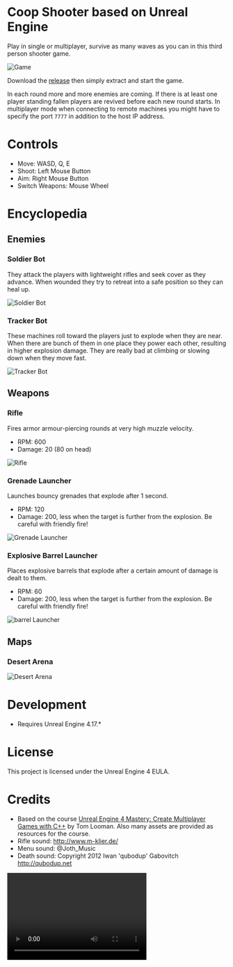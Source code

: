 # Coop Shooter based on Unreal Engine

Play in single or multiplayer, survive as many waves as you can in this third person shooter game.

![Game](https://raw.githubusercontent.com/dodie/unreal-coop-shooter-game/main/screenshot.png "Game")

Download the [release](https://github.com/dodie/unreal-coop-shooter-game/releases/) then simply extract and start the game.

In each round more and more enemies are coming. If there is at least one player standing fallen players are revived before each new round starts.
In multiplayer mode when connecting to remote machines you might have to specify the port `7777` in addition to the host IP address.


# Controls

- Move: WASD, Q, E
- Shoot: Left Mouse Button
- Aim: Right Mouse Button
- Switch Weapons: Mouse Wheel


# Encyclopedia

## Enemies

### Soldier Bot

They attack the players with lightweight rifles and seek cover as they advance. When wounded they try to retreat into a safe position so they can heal up.

![Soldier Bot](https://raw.githubusercontent.com/dodie/unreal-coop-shooter-game/main/soldierbot.jpg "Soldier Bot")


### Tracker Bot

These machines roll toward the players just to explode when they are near. When there are bunch of them in one place they power each other, resulting in higher explosion damage.
They are really bad at climbing or slowing down when they move fast.

![Tracker Bot](https://raw.githubusercontent.com/dodie/unreal-coop-shooter-game/main/trackerbot.jpg "Tracker Bot")


## Weapons

### Rifle

Fires armor armour-piercing rounds at very high muzzle velocity.

- RPM: 600
- Damage: 20 (80 on head)

![Rifle](https://raw.githubusercontent.com/dodie/unreal-coop-shooter-game/main/rifle.jpg "Rifle")


### Grenade Launcher

Launches bouncy grenades that explode after 1 second.

- RPM: 120
- Damage: 200, less when the target is further from the explosion. Be careful with friendly fire!

![Grenade Launcher](https://raw.githubusercontent.com/dodie/unreal-coop-shooter-game/main/glauncher.jpg "Grenade Launcher")


### Explosive Barrel Launcher

Places explosive barrels that explode after a certain amount of damage is dealt to them. 

- RPM: 60
- Damage: 200, less when the target is further from the explosion. Be careful with friendly fire!

![barrel Launcher](https://raw.githubusercontent.com/dodie/unreal-coop-shooter-game/main/blauncher.jpg "Barrel Launcher")

## Maps

### Desert Arena

![Desert Arena](https://raw.githubusercontent.com/dodie/unreal-coop-shooter-game/main/desert_arena.jpg "Desert Arena")


# Development

- Requires Unreal Engine 4.17.*


# License

This project is licensed under the Unreal Engine 4 EULA.


# Credits

 - Based on the course [Unreal Engine 4 Mastery: Create Multiplayer Games with C++](https://www.udemy.com/course/unrealengine-cpp/) by Tom Looman. Also many assets are provided as resources for the course.
 - Rifle sound: http://www.m-klier.de/
 - Menu sound: @Joth_Music
 - Death sound: Copyright 2012 Iwan 'qubodup' Gabovitch http://qubodup.net
 
 <video src="https://github.com/dodie/unreal-coop-shooter-game/blob/main/teaser.mp4?raw=true" width="320" height="200" controls preload></video>
